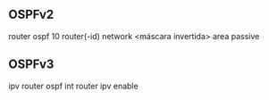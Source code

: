 ## OSPFv2
router ospf 10
router(-id) <id>
network <red> <máscara invertida> area <area>
passive <interfaz>


## OSPFv3
ipv router ospf <id>
int <int>
router <id>
ipv enable
